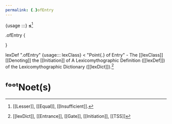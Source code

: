 ```yaml
---
permalink: {.}ofEntry
---
```

{usage :::} **≤**[^l]



.ofEntry {



}



lexDef ".ofEntry" {usage::: lexClass} < "Point{.} of Entry" - The [[lexClass]] [[Denoting]] the [[Initiation]] of  A Lexicomythographic Definition ([[lexDef]]) of the Lexicomythographic Dictionary ([[lexDict]]).[^.ofEntrylexClass]



[^.ofEntrylexClass]: [[lexDict]], [[Entrance]], [[Gate]], [[Initiation]], [[TSS]]













# ᶠᵒᵒᵗNoet(s)



[^l]: [[Lesser]], [[Equal]], [[Insufficient]].